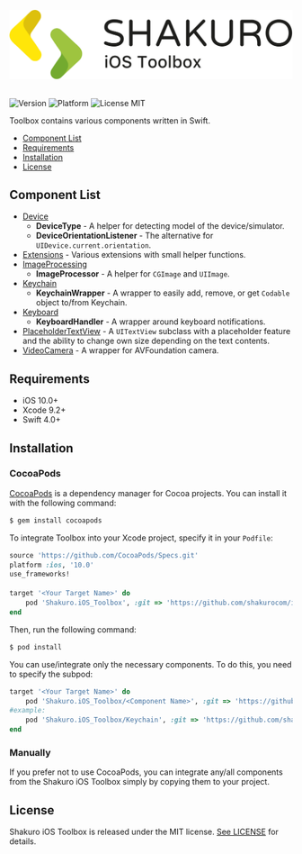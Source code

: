 ![Shakuro iOS Toolbox](title_image.svg)
<br><br>

![Version](https://img.shields.io/badge/version-0.5.4-blue.svg)
![Platform](https://img.shields.io/badge/platform-iOS-lightgrey.svg)
![License MIT](https://img.shields.io/badge/license-MIT-green.svg)

Toolbox contains various components written in Swift.

- [Component List](#component-list)
- [Requirements](#requirements)
- [Installation](#installation)
- [License](#license)

## Component List

- [Device](/Device/)
    - **DeviceType** - A helper for detecting model of the device/simulator.
    - **DeviceOrientationListener** - The alternative for `UIDevice.current.orientation`.
- [Extensions](/Extensions/) - Various extensions with small helper functions.
- [ImageProcessing](/ImageProcessing/)
    - **ImageProcessor** - A helper for `CGImage` and `UIImage`.
- [Keychain](/Keychain/)
    - **KeychainWrapper** - A wrapper to easily add, remove, or get `Codable` object to/from Keychain.
- [Keyboard](/Keyboard/)
    - **KeyboardHandler** - A wrapper around keyboard notifications.
- [PlaceholderTextView](/PlaceholderTextView/) - A `UITextView` subclass with a placeholder feature and the ability to change own size depending on the text contents.
- [VideoCamera](/VideoCamera/) - A wrapper for AVFoundation camera.

## Requirements

- iOS 10.0+
- Xcode 9.2+
- Swift 4.0+

## Installation

### CocoaPods

[CocoaPods](http://cocoapods.org) is a dependency manager for Cocoa projects. You can install it with the following command:

```bash
$ gem install cocoapods
```

To integrate Toolbox into your Xcode project, specify it in your `Podfile`:

```ruby
source 'https://github.com/CocoaPods/Specs.git'
platform :ios, '10.0'
use_frameworks!

target '<Your Target Name>' do
    pod 'Shakuro.iOS_Toolbox', :git => 'https://github.com/shakurocom/iOS_Toolbox', :tag => '0.5.4'
end
```

Then, run the following command:

```bash
$ pod install
```

You can use/integrate only the necessary components. To do this, you need to specify the subpod:

```ruby
target '<Your Target Name>' do
    pod 'Shakuro.iOS_Toolbox/<Component Name>', :git => 'https://github.com/shakurocom/iOS_Toolbox', :tag => '0.5.4'
#example:
    pod 'Shakuro.iOS_Toolbox/Keychain', :git => 'https://github.com/shakurocom/iOS_Toolbox', :tag => '0.5.4'
end
```

### Manually

If you prefer not to use CocoaPods, you can integrate any/all components from the Shakuro iOS Toolbox simply by copying them to your project.

## License

Shakuro iOS Toolbox is released under the MIT license. [See LICENSE](https://github.com/shakurocom/iOS_Toolbox/blob/master/LICENSE) for details.
